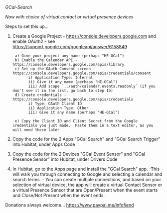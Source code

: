 *GCal-Search*

*Now with choice of virtual contact or virtual presence devices*

Steps to set this up...

1) Create a Google Project - https://console.developers.google.com and enable OAuth2 - see https://support.google.com/googleapi/answer/6158849

        a) Give your project any name (perhaps "HE-GCal")
        b) Enable the Calendar API - https://console.developers.google.com/apis/library
        c) Set up the OAuth Consent screen - https://console.developers.google.com/apis/credentials/consent 
              i) Application Type: Internal
              ii) Give it any name (perhaps "HE-GCal")
              iii) Add scope `../auth/calendar.events.readonly` (if you don't see it in the list, go back to step 1b)
        d) Create credentials - https://console.developers.google.com/apis/credentials
              i) Type: OAuth Client ID
              ii) Application Type: Other
              iii) Give it any name (perhaps "HE-GCal")
                               
        e) Copy the Client ID and Client Secret from the Google credentials you just made.  Paste them in a text editor, as you will need these later
        
2) Copy the code for the 2 Apps "GCal Search" and "GCal Search Trigger" into Hubitat, under Apps Code
        
3) Copy the code for the 2 Devices "GCal Event Sensor" and "GCal Presence Sensor" into Hubitat, under Drivers Code

4) In Hubitat, go to the Apps page and install the "GCal Search" app. 
        -This will walk you through connecting to Google and selecting a calendar and search terms.
        - You can create multiple connections, and based on your selection of virtual device, the app will create a virtual Contact Sensor or a virtual Presence Sensor that are Open/Present when the event starts and Close/Not Present when the event ends.


Donations always welcome... 
https://www.paypal.me/infofiend

